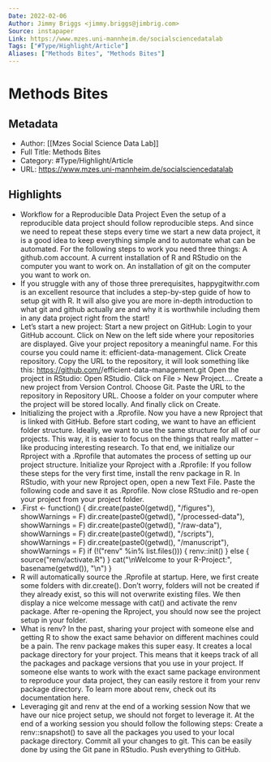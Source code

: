 ```yaml
---
Date: 2022-02-06
Author: Jimmy Briggs <jimmy.briggs@jimbrig.com>
Source: instapaper
Link: https://www.mzes.uni-mannheim.de/socialsciencedatalab
Tags: ["#Type/Highlight/Article"]
Aliases: ["Methods Bites", "Methods Bites"]
---
```

# Methods Bites

## Metadata
- Author: [[Mzes Social Science Data Lab]]
- Full Title: Methods Bites
- Category: #Type/Highlight/Article
- URL: https://www.mzes.uni-mannheim.de/socialsciencedatalab

## Highlights
- Workflow for a Reproducible Data Project
  Even the setup of a reproducible data project should follow reproducible steps. And since we need to repeat these steps every time we start a new data project, it is a good idea to keep everything simple and to automate what can be automated. For the following steps to work you need three things:
  A github.com account.
  A current installation of R and RStudio on the computer you want to work on.
  An installation of git on the computer you want to work on.
- If you struggle with any of those three prerequisites, happygitwithr.com is an excellent resource that includes a step-by-step guide of how to setup git with R. It will also give you are more in-depth introduction to what git and github actually are and why it is worthwhile including them in any data project right from the start!
- Let’s start a new project:
  Start a new project on GitHub:
  Login to your GitHub account.
  Click on New on the left side where your repositories are displayed.
  Give your project repository a meaningful name. For this course you could name it: efficient-data-management.
  Click Create repository.
  Copy the URL to the repository, it will look something like this: https://github.com/<username>/efficient-data-management.git
  Open the project in RStudio:
  Open RStudio.
  Click on File > New Project....
  Create a new project from Version Control.
  Choose Git.
  Paste the URL to the repository in Repository URL.
  Choose a folder on your computer where the project will be stored locally.
  And finally click on Create.
- Initializing the project with a .Rprofile.
  Now you have a new Rproject that is linked with GitHub. Before start coding, we want to have an efficient folder structure. Ideally, we want to use the same structure for all of our projects. This way, it is easier to focus on the things that really matter – like producing interesting research. To that end, we initialize our Rproject with a .Rprofile that automates the process of setting up our project structure.
  Initialize your Rproject with a .Rprofile:
  If you follow these steps for the very first time, install the renv package in R.
  In RStudio, with your new Rproject open, open a new Text File.
  Paste the following code and save it as .Rprofile.
  Now close RStudio and re-open your project from your project folder.
- .First <- function() {
  dir.create(paste0(getwd(), "/figures"), showWarnings = F)
  dir.create(paste0(getwd(), "/processed-data"), showWarnings = F)
  dir.create(paste0(getwd(), "/raw-data"), showWarnings = F)
  dir.create(paste0(getwd(), "/scripts"), showWarnings = F)
  dir.create(paste0(getwd(), "/manuscript"), showWarnings = F)
  if (!("renv" %in% list.files())) {
  renv::init()
  } else {
  source("renv/activate.R")
  }
  cat("\nWelcome to your R-Project:", basename(getwd()), "\n")
  }
- R will automatically source the .Rprofile at startup. Here, we first create some folders with dir.create(). Don’t worry, folders will not be created if they already exist, so this will not overwrite existing files. We then display a nice welcome message with cat() and activate the renv package.
  After re-opening the Rproject, you should now see the project setup in your folder.
- What is renv?
  In the past, sharing your project with someone else and getting R to show the exact same behavior on different machines could be a pain. The renv package makes this super easy. It creates a local package directory for your project. This means that it keeps track of all the packages and package versions that you use in your project. If someone else wants to work with the exact same package environment to reproduce your data project, they can easily restore it from your renv package directory. To learn more about renv, check out its documentation here.
- Leveraging git and renv at the end of a working session
  Now that we have our nice project setup, we should not forget to leverage it. At the end of a working session you should follow the following steps:
  Create a renv::snapshot() to save all the packages you used to your local package directory.
  Commit all your changes to git. This can be easily done by using the Git pane in RStudio.
  Push everything to GitHub.
